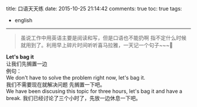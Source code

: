 title: 口语天天练
date: 2015-10-25 21:14:42
comments: true
toc: true
tags:
  - english
  
---
> 虽说工作中用英语主要是阅读和写，但是口语也不能扔啊 指不定什么时候就用到了。利用早上碎片时间听听喜马拉雅，一天记一个句子~~~🐰


**Let's bag it**    
让我们先搁置一边    
例句：   
We don't have to solve the problem right now, let's bag it.     
我们不需要现在就解决问题 先搁置一下吧。   
We have been discusing this topic for three hours, let's bag it and have a break.
我们已经讨论了三个小时了，先放一边休息一下吧。 



